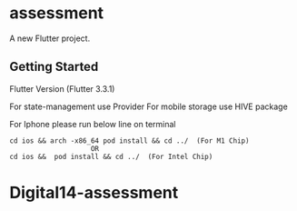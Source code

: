 # assessment

A new Flutter project.

## Getting Started

Flutter Version (Flutter 3.3.1)


For state-management use Provider
For mobile storage use HIVE package


 For Iphone please run below line on terminal

    cd ios && arch -x86_64 pod install && cd ../  (For M1 Chip)
                        OR
    cd ios &&  pod install && cd ../  (For Intel Chip)
# Digital14-assessment
